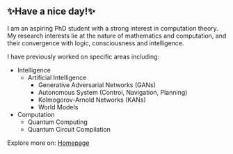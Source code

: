##  ✨Have a nice day!✨

I am an aspiring PhD student with a strong interest in computation theory. My research interests lie at the nature of mathematics and computation, and their convergence with logic, consciousness and intelligence.

I have previously worked on specific areas including:
- Intelligence
  - Artificial Intelligence
    - Generative Adversarial Networks (GANs)
    - Autonomous System (Control, Navigation, Planning)
    - Kolmogorov-Arnold Networks (KANs)
    - World Models
- Computation
  - Quantum Computing
  - Quantum Circuit Compilation

Explore more on: [Homepage](https://muyuzhierchengse.github.io/)

<!--
**Muyuzhierchengse/Muyuzhierchengse** is a ✨ _special_ ✨ repository because its `README.md` (this file) appears on your GitHub profile.

Here are some ideas to get you started:

- 🔭 I’m currently working on ...
- 🌱 I’m currently learning ...
- 👯 I’m looking to collaborate on ...
- 🤔 I’m looking for help with ...
- 💬 Ask me about ...
- 📫 How to reach me: ...
- 😄 Pronouns: ...
- ⚡ Fun fact: ...
-->
